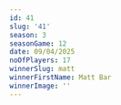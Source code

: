 ```yaml
---
id: 41
slug: '41'
season: 3
seasonGame: 12
date: 09/04/2025
noOfPlayers: 17
winnerSlug: matt
winnerFirstName: Matt Bar
winnerImage: ''
---
```

